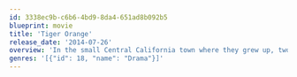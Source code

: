 ```yaml
---
id: 3338ec9b-c6b6-4bd9-8da4-651ad8b092b5
blueprint: movie
title: 'Tiger Orange'
release_date: '2014-07-26'
overview: 'In the small Central California town where they grew up, two estranged gay brothers struggle to reconnect after the recent death of their father.'
genres: '[{"id": 18, "name": "Drama"}]'
---
```

